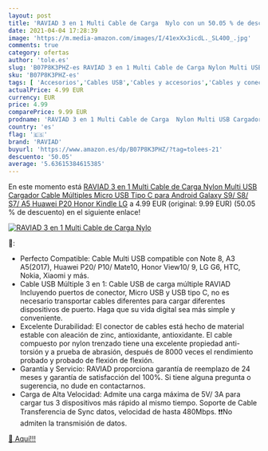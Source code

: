 ```yaml
---
layout: post
title: 'RAVIAD 3 en 1 Multi Cable de Carga  Nylo con un 50.05 % de descuento'
date: 2021-04-04 17:28:39
image: 'https://m.media-amazon.com/images/I/41exXx3icdL._SL400_.jpg'
comments: true
category: ofertas
author: 'tole.es'
slug: 'B07P8K3PHZ-es RAVIAD 3 en 1 Multi Cable de Carga Nylon Multi USB...'
sku: 'B07P8K3PHZ-es'
tags: [ 'Accesorios','Cables USB','Cables y accesorios','Cables y conectores','Informática','android','raviad', ]
actualPrice: 4.99 EUR
currency: EUR
price: 4.99
comparePrice: 9.99 EUR
prodname: 'RAVIAD 3 en 1 Multi Cable de Carga  Nylon Multi USB Cargador Cable Múltiples Micro USB Tipo C para Android Galaxy S9/ S8/ S7/ A5  Huawei P20  Honor  Kindle  LG'
country: 'es'
flag: '🇪🇸'
brand: 'RAVIAD'
buyurl: 'https://www.amazon.es/dp/B07P8K3PHZ/?tag=tolees-21'
descuento: '50.05'
average: '5.63615384615385'
---
```


En este momento está [RAVIAD 3 en 1 Multi Cable de Carga  Nylon Multi USB Cargador Cable Múltiples Micro USB Tipo C para Android Galaxy S9/ S8/ S7/ A5  Huawei P20  Honor  Kindle  LG](https://www.amazon.es/dp/B07P8K3PHZ/?tag=tolees-21) a 4.99 EUR (original: 9.99 EUR) (50.05 %  de descuento) en el siguiente enlace!

[![RAVIAD 3 en 1 Multi Cable de Carga  Nylo](https://m.media-amazon.com/images/I/41exXx3icdL._SL400_.jpg)](https://www.amazon.es/dp/B07P8K3PHZ/?tag=tolees-21)

🔎:

- Perfecto Compatible: Cable Multi USB compatible con Note 8, A3 A5(2017), Huawei P20/ P10/ Mate10, Honor View10/ 9, LG G6, HTC, Nokia, Xiaomi y más.
- Cable USB Múltiple 3 en 1: Cable USB de carga múltiple RAVIAD Incluyendo puertos de conector, Micro USB y USB tipo C, no es necesario transportar cables diferentes para cargar diferentes dispositivos de puerto. Haga que su vida digital sea más simple y conveniente.
- Excelente Durabilidad: El conector de cables está hecho de material estable con aleación de zinc, antioxidante, antioxidante. El cable compuesto por nylon trenzado tiene una excelente propiedad anti-torsión y a prueba de abrasión, después de 8000 veces el rendimiento probado y probado de flexión de flexión.
- Garantía y Servicio: RAVIAD proporciona garantía de reemplazo de 24 meses y garantía de satisfacción del 100%. Si tiene alguna pregunta o sugerencia, no dude en contactarnos.
- Carga de Alta Velocidad: Admite una carga máxima de 5V/ 3A para cargar tus 3 dispositivos más rápido al mismo tiempo. Soporte de Cable Transferencia de Sync datos, velocidad de hasta 480Mbps. ❗❗No admiten la transmisión de datos.

[🛒 Aquí!!!](https://www.amazon.es/dp/B07P8K3PHZ/?tag=tolees-21)
